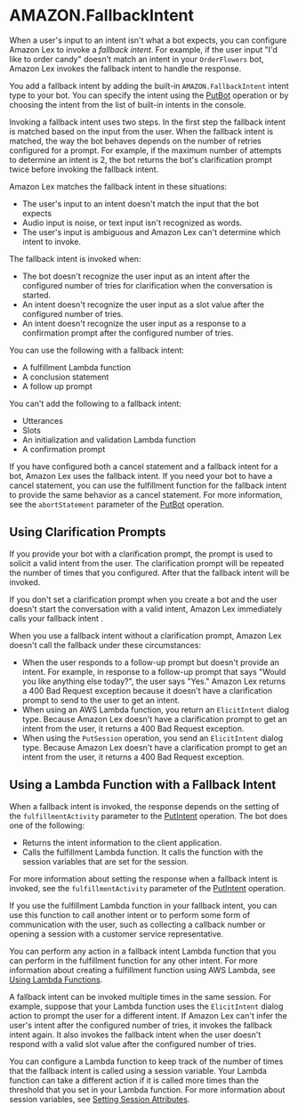 # AMAZON\.FallbackIntent<a name="built-in-intent-fallback"></a>

When a user's input to an intent isn't what a bot expects, you can configure Amazon Lex to invoke a *fallback intent*\. For example, if the user input "I'd like to order candy" doesn't match an intent in your `OrderFlowers` bot, Amazon Lex invokes the fallback intent to handle the response\.

You add a fallback intent by adding the built\-in `AMAZON.FallbackIntent` intent type to your bot\. You can specify the intent using the [PutBot](API_PutBot.md) operation or by choosing the intent from the list of built\-in intents in the console\. 

Invoking a fallback intent uses two steps\. In the first step the fallback intent is matched based on the input from the user\. When the fallback intent is matched, the way the bot behaves depends on the number of retries configured for a prompt\. For example, if the maximum number of attempts to determine an intent is 2, the bot returns the bot's clarification prompt twice before invoking the fallback intent\.

Amazon Lex matches the fallback intent in these situations: 
+ The user's input to an intent doesn't match the input that the bot expects
+ Audio input is noise, or text input isn't recognized as words\.
+ The user's input is ambiguous and Amazon Lex can't determine which intent to invoke\.

The fallback intent is invoked when:
+ The bot doesn't recognize the user input as an intent after the configured number of tries for clarification when the conversation is started\.
+ An intent doesn't recognize the user input as a slot value after the configured number of tries\.
+ An intent doesn't recognize the user input as a response to a confirmation prompt after the configured number of tries\.

You can use the following with a fallback intent:
+ A fulfillment Lambda function
+ A conclusion statement
+ A follow up prompt

You can't add the following to a fallback intent:
+ Utterances
+ Slots
+ An initialization and validation Lambda function 
+ A confirmation prompt

If you have configured both a cancel statement and a fallback intent for a bot, Amazon Lex uses the fallback intent\. If you need your bot to have a cancel statement, you can use the fulfillment function for the fallback intent to provide the same behavior as a cancel statement\. For more information, see the `abortStatement` parameter of the [PutBot](API_PutBot.md) operation\.

## Using Clarification Prompts<a name="fallback-clarification"></a>

If you provide your bot with a clarification prompt, the prompt is used to solicit a valid intent from the user\. The clarification prompt will be repeated the number of times that you configured\. After that the fallback intent will be invoked\.

If you don't set a clarification prompt when you create a bot and the user doesn't start the conversation with a valid intent, Amazon Lex immediately calls your fallback intent \. 

When you use a fallback intent without a clarification prompt, Amazon Lex doesn't call the fallback under these circumstances:
+ When the user responds to a follow\-up prompt but doesn't provide an intent\. For example, in response to a follow\-up prompt that says "Would you like anything else today?", the user says "Yes\." Amazon Lex returns a 400 Bad Request exception because it doesn't have a clarification prompt to send to the user to get an intent\.
+ When using an AWS Lambda function, you return an `ElicitIntent` dialog type\. Because Amazon Lex doesn't have a clarification prompt to get an intent from the user, it returns a 400 Bad Request exception\.
+ When using the `PutSession` operation, you send an `ElicitIntent` dialog type\. Because Amazon Lex doesn't have a clarification prompt to get an intent from the user, it returns a 400 Bad Request exception\.

## Using a Lambda Function with a Fallback Intent<a name="invoke-fallback"></a>

When a fallback intent is invoked, the response depends on the setting of the `fulfillmentActivity` parameter to the [PutIntent](API_PutIntent.md) operation\. The bot does one of the following:
+ Returns the intent information to the client application\.
+ Calls the fulfillment Lambda function\. It calls the function with the session variables that are set for the session\.

For more information about setting the response when a fallback intent is invoked, see the `fulfillmentActivity` parameter of the [PutIntent](API_PutIntent.md) operation\. 

If you use the fulfillment Lambda function in your fallback intent, you can use this function to call another intent or to perform some form of communication with the user, such as collecting a callback number or opening a session with a customer service representative\.

You can perform any action in a fallback intent Lambda function that you can perform in the fulfillment function for any other intent\. For more information about creating a fulfillment function using AWS Lambda, see [Using Lambda Functions](using-lambda.md)\.

A fallback intent can be invoked multiple times in the same session\. For example, suppose that your Lambda function uses the `ElicitIntent` dialog action to prompt the user for a different intent\. If Amazon Lex can't infer the user's intent after the configured number of tries, it invokes the fallback intent again\. It also invokes the fallback intent when the user doesn't respond with a valid slot value after the configured number of tries\.

You can configure a Lambda function to keep track of the number of times that the fallback intent is called using a session variable\. Your Lambda function can take a different action if it is called more times than the threshold that you set in your Lambda function\. For more information about session variables, see [Setting Session Attributes](context-mgmt.md#context-mgmt-session-attribs)\.